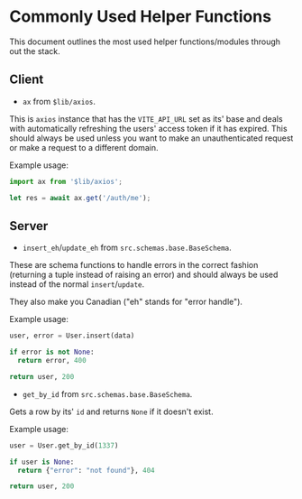 # Commonly Used Helper Functions

This document outlines the most used helper functions/modules through out the stack.

## Client

- `ax` from `$lib/axios`.

This is `axios` instance that has the `VITE_API_URL` set as its' base and deals with automatically refreshing the users' access token if it has expired. This should always be used unless you want to make an unauthenticated request or make a request to a different domain.

Example usage:

```javascript
import ax from '$lib/axios';

let res = await ax.get('/auth/me');
```

## Server

- `insert_eh`/`update_eh` from `src.schemas.base.BaseSchema`.

These are schema functions to handle errors in the correct fashion (returning a tuple instead of raising an error) and should always be used instead of the normal `insert`/`update`.

They also make you Canadian ("eh" stands for "error handle").

Example usage:

```python
user, error = User.insert(data)

if error is not None:
  return error, 400

return user, 200
```

- `get_by_id` from `src.schemas.base.BaseSchema`.

Gets a row by its' `id` and returns `None` if it doesn't exist.

Example usage:

```python
user = User.get_by_id(1337)

if user is None:
  return {"error": "not found"}, 404

return user, 200
```
